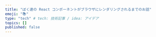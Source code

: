 ```yaml
---
title: "ぼく達の React コンポーネントがブラウザにレンダリングされるまでのお話"
emoji: "📚"
type: "tech" # tech: 技術記事 / idea: アイデア
topics: []
published: false
---
```


